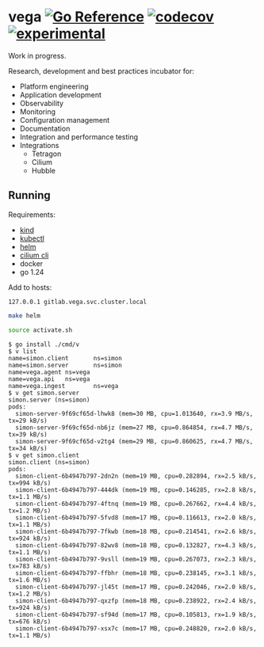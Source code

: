 # vega [![Go Reference](https://img.shields.io/badge/go-pkg-00ADD8)](https://pkg.go.dev/github.com/go-faster/vega#section-documentation) [![codecov](https://img.shields.io/codecov/c/github/go-faster/vega?label=cover)](https://codecov.io/gh/go-faster/vega) [![experimental](https://img.shields.io/badge/-experimental-blueviolet)](https://go-faster.org/docs/projects/status#experimental)

Work in progress.

Research, development and best practices incubator for:
- Platform engineering
- Application development
- Observability
- Monitoring
- Configuration management
- Documentation
- Integration and performance testing
- Integrations
  - Tetragon
  - Cilium
  - Hubble

## Running

Requirements:
- [kind](https://kind.sigs.k8s.io/docs/user/quick-start/)
- [kubectl](https://kubernetes.io/docs/tasks/tools/#kubectl)
- [helm](https://helm.sh/docs/intro/install/)
- [cilium cli](https://docs.cilium.io/en/stable/gettingstarted/k8s-install-default/#install-the-cilium-cli)
- docker
- go 1.24

Add to hosts:
```
127.0.0.1 gitlab.vega.svc.cluster.local
```

```bash
make helm
```

```bash
source activate.sh
```

```console
$ go install ./cmd/v
$ v list
name=simon.client       ns=simon
name=simon.server       ns=simon
name=vega.agent ns=vega
name=vega.api   ns=vega
name=vega.ingest        ns=vega
$ v get simon.server
simon.server (ns=simon)
pods:
  simon-server-9f69cf65d-lhwk8 (mem=30 MB, cpu=1.013640, rx=3.9 MB/s, tx=29 kB/s)
  simon-server-9f69cf65d-nb6jz (mem=27 MB, cpu=0.864854, rx=4.7 MB/s, tx=39 kB/s)
  simon-server-9f69cf65d-v2tg4 (mem=29 MB, cpu=0.860625, rx=4.7 MB/s, tx=34 kB/s)
$ v get simon.client
simon.client (ns=simon)
pods:
  simon-client-6b4947b797-2dn2n (mem=19 MB, cpu=0.282894, rx=2.5 kB/s, tx=994 kB/s)
  simon-client-6b4947b797-444dk (mem=19 MB, cpu=0.146285, rx=2.8 kB/s, tx=1.1 MB/s)
  simon-client-6b4947b797-4ftnq (mem=19 MB, cpu=0.267662, rx=4.4 kB/s, tx=1.2 MB/s)
  simon-client-6b4947b797-5fvd8 (mem=17 MB, cpu=0.116613, rx=2.0 kB/s, tx=1.1 MB/s)
  simon-client-6b4947b797-7fkwb (mem=18 MB, cpu=0.214541, rx=2.6 kB/s, tx=924 kB/s)
  simon-client-6b4947b797-82wv8 (mem=18 MB, cpu=0.132827, rx=4.3 kB/s, tx=1.1 MB/s)
  simon-client-6b4947b797-9vsll (mem=19 MB, cpu=0.267073, rx=2.3 kB/s, tx=783 kB/s)
  simon-client-6b4947b797-ffbhr (mem=18 MB, cpu=0.238145, rx=3.1 kB/s, tx=1.6 MB/s)
  simon-client-6b4947b797-jl45t (mem=17 MB, cpu=0.242046, rx=2.0 kB/s, tx=1.2 MB/s)
  simon-client-6b4947b797-qxzfp (mem=18 MB, cpu=0.238922, rx=2.4 kB/s, tx=924 kB/s)
  simon-client-6b4947b797-sf94d (mem=17 MB, cpu=0.105813, rx=1.9 kB/s, tx=676 kB/s)
  simon-client-6b4947b797-xsx7c (mem=17 MB, cpu=0.248820, rx=2.0 kB/s, tx=1.1 MB/s)
```
